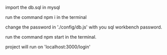 import the db.sql in mysql

run the command npm i in the terminal

change the password in './config/db.js' with you sql workbench password.

run the command npm start in the terminal.

project will run on 'localhost:3000/login'